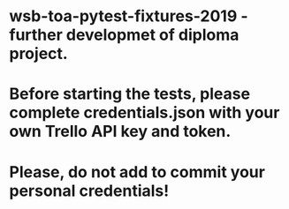 # wsb-toa-pytest-fixtures-2019 - further developmet of diploma project.

# Before starting the tests, please complete credentials.json with your own Trello API key and token.
# Please, do not add to commit your personal credentials!
